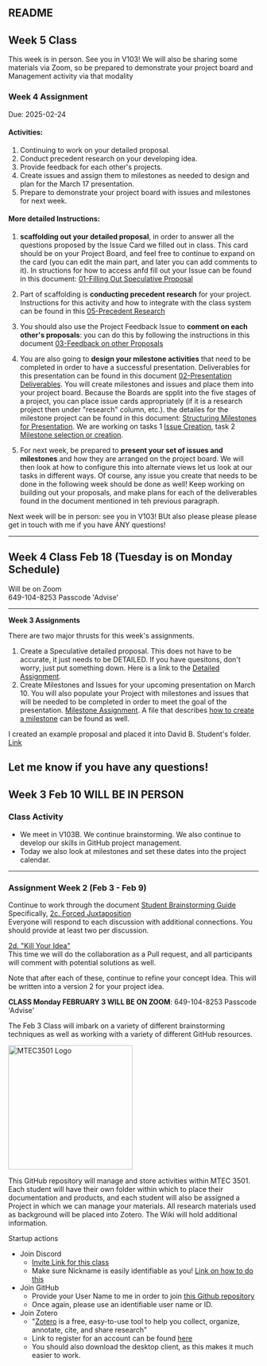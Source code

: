 ## README

## **Week 5 Class**
This week is in person.  See you in V103!  We will also be sharing some materials via Zoom, so be prepared to demonstrate your project board and Management activity via that modality  

### **Week 4 Assignment**

Due: 2025-02-24  

#### Activities: 
1. Continuing to work on your detailed proposal.
2. Conduct precedent research on your developing idea.
3. Provide feedback for each other's projects.
4. Create issues and assign them to milestones as needed to design and plan for the March 17 presentation.
5. Prepare to demonstrate your project board with issues and milestones for next week.

#### More detailed Instructions:

1. **scaffolding out your detailed proposal**, in order to answer all the questions proposed by the Issue Card we filled out in class.  This card should be on your Project Board, and feel free to continue to expand on the card (you can edit the main part, and later you can add comments to it). In structions for how to access anfd fill out your Issue can be found in this document: [01-Filling Out Speculative Proposal](https://github.com/entertainmenttechnology/Smith-MTEC3501-HD13-2025S/blob/main/documents-Class/04_Detailed_Speculative_Proposal/01-Filling_Out_Speculative_Proposal_issue.md)

2. Part of scaffolding is **conducting precedent research** for your project.  Instructions for this activity and how to integrate with the class system can be found in this [05-Precedent Research](https://github.com/entertainmenttechnology/Smith-MTEC3501-HD13-2025S/blob/main/documents-Class/04_Detailed_Speculative_Proposal/05-Precedent%20Research.md)

3. You should also use the Project Feedback Issue to **comment on each other's proposals**:  you can do this by following the instructions in this document [03-Feedback on other Proposals](https://github.com/entertainmenttechnology/Smith-MTEC3501-HD13-2025S/blob/main/documents-Class/04_Detailed_Speculative_Proposal/03-Feedback%20on%20Other%20Proposals.md)  

4. You are also going to **design your milestone activities** that need to be completed in order to have a successful presentation.  Deliverables for this presentation can be found in this document [02-Presentation Deliverables](https://github.com/entertainmenttechnology/Smith-MTEC3501-HD13-2025S/blob/main/documents-Class/04_Detailed_Speculative_Proposal/02-Presentation_Deliverables.md).  You will create milestones and issues and place them into your project board.  Because the Boards are spplit into the five stages of a project, you can place issue cards appropriately (if it is a research project then under "research" column, etc.).  the detailes for the milestone project can be found in this document: [Structuring Milestones for Presentation](documents-Class/03_ProjectTracking/03-Structuring_Milestones_for_Presentation.md).  We are working on tasks 1 [Issue Creation](https://github.com/entertainmenttechnology/Smith-MTEC3501-HD13-2025S/blob/main/documents-Class/03_ProjectTracking/03-Structuring_Milestones_for_Presentation.md#task-1-develop-a-set-of-issues-for-milestone-tracking-github-issues),  task 2 [Milestone selection or creation](https://github.com/entertainmenttechnology/Smith-MTEC3501-HD13-2025S/blob/main/documents-Class/03_ProjectTracking/03-Structuring_Milestones_for_Presentation.md#task-2-select-or-create-milestones-for-your-issues).  

5. For next week, be prepared to **present your set of issues and milestones** and how they are arranged on the project board.  We will then look at how to configure this into alternate views let us look at our tasks in different ways.  Of course, any issue you create that needs to be done in the following week should be done as well!  Keep working on building out your proposals, and make plans for each of the deliverables found in the document mentioned in teh previous paragraph.  

Next week will be in person:  see you in V103!  BUt also please please please get in touch with me if you have ANY questions!  

---

## **Week 4 Class Feb 18 (Tuesday is on Monday Schedule)**  

Will be on Zoom  
649-104-8253 Passcode 'Advise'

--- 

**Week 3 Assignments**

There are two major thrusts for this week's assignments.

1. Create a Speculative detailed proposal.  This does not have to be accurate, it just needs to be DETAILED.  If you have quesitons, don't worry, just put something down.
Here is a link to the [Detailed Assignment](https://github.com/entertainmenttechnology/Smith-MTEC3501-HD13-2025S/blob/main/documents-Class/03_ProjectTracking/03-Detailed-Speculative-Proposal.md).
2. Create Milestones and Issues for your upcoming presentation on March 10.  You will also populate your Project with milestones and issues that will be needed to be completed in order to meet the goal of the presentation. [Milestone Assignment](https://github.com/entertainmenttechnology/Smith-MTEC3501-HD13-2025S/blob/main/documents-Class/03_ProjectTracking/03-Structuring_Milestones_for_Presentation.md).  A file that describes [how to create a milestone](https://github.com/entertainmenttechnology/Smith-MTEC3501-HD13-2025S/blob/main/documents-Class/03_ProjectTracking/Create_A_Milestone.md) can be found as well.

I created an example proposal and placed it into David B. Student's folder. [Link](https://github.com/entertainmenttechnology/Smith-MTEC3501-HD13-2025S/blob/main/projects/David-Student/DBStudent-Clamorous%20ELF%20Detailed%20Speculative%20Proposal.md)  

Let me know if you have any questions!
---
## **Week 3 Feb 10 WILL BE IN PERSON**   

### Class Activity
- We meet in V103B.  We continue brainstorming.  We also continue to develop our skills in GitHub project management.  
- Today we also look at milestones and set these dates into the project calendar.

---

### **Assignment Week 2 (Feb 3 - Feb 9)**  
Continue to work through the document [Student Brainstorming Guide](https://github.com/entertainmenttechnology/Smith-MTEC3501-HD13-2025S/blob/main/documents-Class/02_Brainstorming/02_Student_Brainstorming_Guide.md)   
Specifically, 
[2c. Forced Juxtaposition](https://github.com/entertainmenttechnology/Smith-MTEC3501-HD13-2025S/blob/main/documents-Class/02_Brainstorming/02_Student_Brainstorming_Guide.md#c-forced-juxtaposition-github-discussions)  
Everyone will respond to each discussion with additional connections.  You should provide at least two per discussion.  

[2d. "Kill Your Idea"](https://github.com/entertainmenttechnology/Smith-MTEC3501-HD13-2025S/blob/main/documents-Class/02_Brainstorming/02_Student_Brainstorming_Guide.md#d-kill-your-idea-test-github-pull-requests)  
This time we will do the collaboration as a Pull request, and all participants will comment with potential solutions as well.  

Note that after each of these, continue to refine your concept Idea.  This will be written into a version 2 for your project idea.




**CLASS Monday FEBRUARY 3 WILL BE ON ZOOM**: 649-104-8253 Passcode 'Advise'  

The Feb 3 Class will imbark on a variety of different brainstorming techniques as well as working with a variety of different GitHub resources.


<img src="https://raw.githubusercontent.com/davidbrucesmith/Smith-MTEC3501-HD13-2025S/main/assets/images/DALL%C2%B7E%202025-01-26%2010.48.43%20-%20MTEC3501-logo%20.jpeg"  alt="MTEC3501 Logo" style="width: 250px; height: auto;">

This GitHub repository will manage and store activities within MTEC 3501.  Each student will have their own folder within which to place their documentation and products, and each student will also be assigned a Project in which we can manage your materials.  All research materials used as background will be placed into Zotero. The Wiki will hold additional information.  

Startup actions

- Join Discord
  - [Invite Link for this class](https://discord.gg/w2KpK6JRfJ)
  - Make sure Nickname is easily identifiable as you! [Link on how to do this](https://www.wikihow.com/Change-Discord-Nickname)
- Join GitHub
  - Provide your User Name to me in order to join [this Github repository](https://github.com/entertainmenttechnology/Smith-MTEC3501-HD13-2025S)
  - Once again, please use an identifiable user name or ID.
- Join Zotero
  - "[Zotero](https://www.zotero.org/) is a free, easy-to-use tool to help you collect, organize, annotate, cite, and share research"
  - Link to register for an account can be found [here](https://www.zotero.org/user/register/)
  - You should also download the desktop client, as this makes it much easier to work.

 

